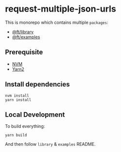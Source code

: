 # request-multiple-json-urls

This is monorepo which contains multiple `packages`:

- [@ft/library](./packages/library/README.md)
- [@ft/examples](./packages/examples/README.md)

## Prerequisite

- [NVM](https://github.com/nvm-sh/nvm/blob/master/README.md)
- [Yarn2](https://yarnpkg.com/)

## Install dependencies

```
nvm install
yarn install
```

## Local Development

To build everything:

```
yarn build
```

And then follow `library` & `examples` README.

